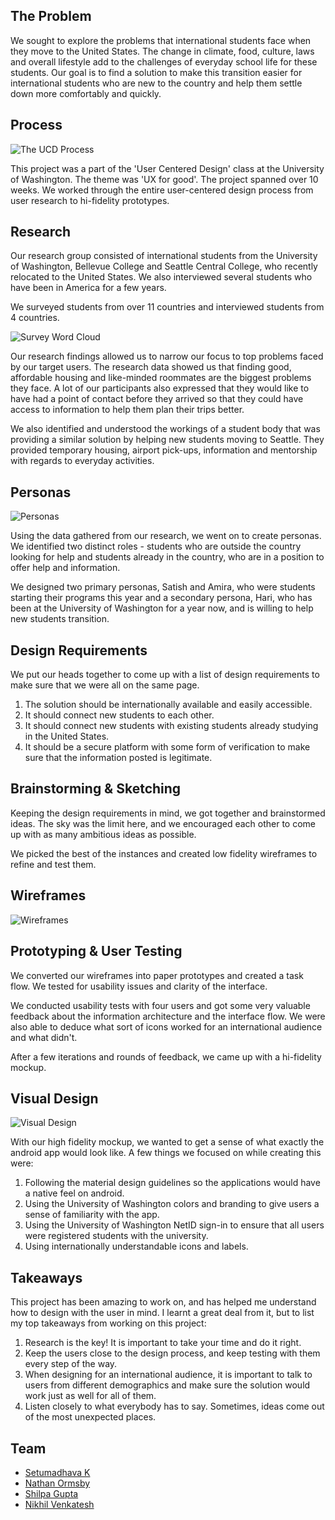 ## The Problem

We sought to explore the problems that international students face when they move to the United States. The change in climate, food, culture, laws and overall lifestyle add to the challenges of everyday school life for these students. Our goal is to find a solution to make this transition easier for international students who are new to the country and help them settle down more comfortably and quickly.

## Process

![The UCD Process](assets/img/projects/uwise/process-1.png)

This project was a part of the 'User Centered Design' class at the University of Washington. The theme was 'UX for good'. The project spanned over 10 weeks. We worked through the entire user-centered design process from user research to hi-fidelity prototypes.

## Research

Our research group consisted of international students from the University of Washington, Bellevue College and Seattle Central College, who recently relocated to the United States. We also interviewed several students who have been in America for a few years.

We surveyed students from over 11 countries and interviewed students from 4 countries.

![Survey Word Cloud](assets/img/projects/uwise/research-1.png)

Our research findings allowed us to narrow our focus to top problems faced by our target users. The research data showed us that finding good, affordable housing and like-minded roommates are the biggest problems they face. A lot of our participants also expressed that they would like to have had a point of contact before they arrived so that they could have access to information to help them plan their trips better.

We also identified and understood the workings of a student body that was providing a similar solution by helping new students moving to Seattle. They provided temporary housing, airport pick-ups, information and mentorship with regards to everyday activities.

## Personas

![Personas](assets/img/projects/uwise/personas-2.png)

Using the data gathered from our research, we went on to create personas. We identified two distinct roles - students who are outside the country looking for help and students already in the country, who are in a position to offer help and information.

We designed two primary personas, Satish and Amira, who were students starting their programs this year and a secondary persona, Hari, who has been at the University of Washington for a year now, and is willing to help new students transition.

## Design Requirements

We put our heads together to come up with a list of design requirements to make sure that we were all on the same page.

1. The solution should be internationally available and easily accessible.
2. It should connect new students to each other.
3. It should connect new students with existing students already studying in the United States.
4. It should be a secure platform with some form of verification to make sure that the information posted is legitimate.

## Brainstorming & Sketching

Keeping the design requirements in mind, we got together and brainstormed ideas. The sky was the limit here, and we encouraged each other to come up with as many ambitious ideas as possible.

We picked the best of the instances and created low fidelity wireframes to refine and test them.

## Wireframes

![Wireframes](assets/img/projects/uwise/wireframes-1.jpg)

## Prototyping & User Testing

We converted our wireframes into paper prototypes and created a task flow. We tested for usability issues and clarity of the interface.

We conducted usability tests with four users and got some very valuable feedback about the information architecture and the interface flow. We were also able to deduce what sort of icons worked for an international audience and what didn't.

After a few iterations and rounds of feedback, we came up with a hi-fidelity mockup.

## Visual Design

![Visual Design](assets/img/projects/uwise/hi-fidelity-1.png)

With our high fidelity mockup, we wanted to get a sense of what exactly the android app would look like. A few things we focused on while creating this were:

1. Following the material design guidelines so the applications would have a native feel on android.
2. Using the University of Washington colors and branding to give users a sense of familiarity with the app.
3. Using the University of Washington NetID sign-in to ensure that all users were registered students with the university.
4. Using internationally understandable icons and labels.

## Takeaways

This project has been amazing to work on, and has helped me understand how to design with the user in mind. I learnt a great deal from it, but to list my top takeaways from working on this project:

1. Research is the key! It is important to take your time and do it right.
2. Keep the users close to the design process, and keep testing with them every step of the way.
3. When designing for an international audience, it is important to talk to users from different demographics and make sure the solution would work just as well for all of them.
4. Listen closely to what everybody has to say. Sometimes, ideas come out of the most unexpected places.

## Team

<div class="team">
<ul>
<li><a target="_blank" href="https://www.linkedin.com/in/setumadhavagk">Setumadhava K</a></li>
<li><a target="_blank" href="https://twitter.com/nathan_ormsby">Nathan Ormsby</a></li>
<li><a target="_blank" href="#" onclick="return false;">Shilpa Gupta</a></li>
<li><a target="_blank" href="https://www.linkedin.com/in/nvenk">Nikhil Venkatesh</a></li>
</ul>
</div>
